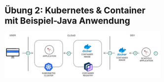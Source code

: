 # Übung 2: Kubernetes & Container mit Beispiel-Java Anwendung

![](../../../.gitbook/assets/image%20%2856%29.png)

